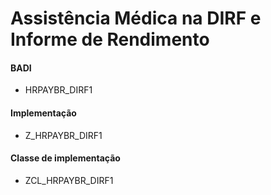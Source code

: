 # Assistência Médica na DIRF e Informe de Rendimento

#### BADI

- HRPAYBR_DIRF1

#### Implementação

- Z_HRPAYBR_DIRF1

#### Classe de implementação

- ZCL_HRPAYBR_DIRF1